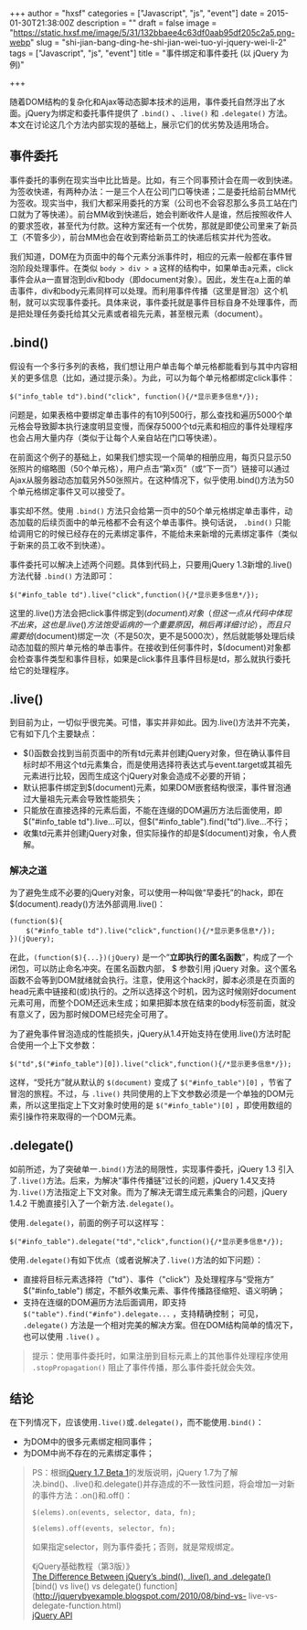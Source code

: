+++
author = "hxsf"
categories = ["Javascript", "js", "event"]
date = 2015-01-30T21:38:00Z
description = ""
draft = false
image = "https://static.hxsf.me/image/5/31/132bbaee4c63df0aab95df205c2a5.png-webp"
slug = "shi-jian-bang-ding-he-shi-jian-wei-tuo-yi-jquery-wei-li-2"
tags = ["Javascript", "js", "event"]
title = "事件绑定和事件委托 (以 jQuery 为例)"

+++


随着DOM结构的复杂化和Ajax等动态脚本技术的运用，事件委托自然浮出了水面。jQuery为绑定和委托事件提供了 `.bind()` 、`.live()` 和 `.delegate()` 方法。本文在讨论这几个方法内部实现的基础上，展示它们的优劣势及适用场合。

## 事件委托

事件委托的事例在现实当中比比皆是。比如，有三个同事预计会在周一收到快递。为签收快递，有两种办法：一是三个人在公司门口等快递；二是委托给前台MM代为签收。现实当中，我们大都采用委托的方案（公司也不会容忍那么多员工站在门口就为了等快递）。前台MM收到快递后，她会判断收件人是谁，然后按照收件人的要求签收，甚至代为付款。这种方案还有一个优势，那就是即使公司里来了新员工（不管多少），前台MM也会在收到寄给新员工的快递后核实并代为签收。

我们知道，DOM在为页面中的每个元素分派事件时，相应的元素一般都在事件冒泡阶段处理事件。在类似 `body > div > a` 这样的结构中，如果单击a元素，click 事件会从a一直冒泡到div和body（即document对象）。因此，发生在a上面的单击事件，div和body元素同样可以处理。而利用事件传播（这里是冒泡）这个机制，就可以实现事件委托。具体来说，事件委托就是事件目标自身不处理事件，而是把处理任务委托给其父元素或者祖先元素，甚至根元素（document）。

## .bind()

假设有一个多行多列的表格，我们想让用户单击每个单元格都能看到与其中内容相关的更多信息（比如，通过提示条）。为此，可以为每个单元格都绑定click事件：

```
$("info_table td").bind("click", function(){/*显示更多信息*/});
```

问题是，如果表格中要绑定单击事件的有10列500行，那么查找和遍历5000个单元格会导致脚本执行速度明显变慢，而保存5000个td元素和相应的事件处理程序也会占用大量内存（类似于让每个人亲自站在门口等快递）。

在前面这个例子的基础上，如果我们想实现一个简单的相册应用，每页只显示50张照片的缩略图（50个单元格），用户点击“第x页”（或“下一页”）链接可以通过Ajax从服务器动态加载另外50张照片。在这种情况下，似乎使用.bind()方法为50个单元格绑定事件又可以接受了。

事实却不然。使用 `.bind()` 方法只会给第一页中的50个单元格绑定单击事件，动态加载的后续页面中的单元格都不会有这个单击事件。换句话说， `.bind()` 只能给调用它的时候已经存在的元素绑定事件，不能给未来新增的元素绑定事件（类似于新来的员工收不到快递）。

事件委托可以解决上述两个问题。具体到代码上，只要用jQuery 1.3新增的.live()方法代替 `.bind()` 方法即可：

```
$("#info_table td").live("click",function(){/*显示更多信息*/});
```
这里的.live()方法会把click事件绑定到$(document)对象（但这一点从代码中体现不出来，这也是.live()方法饱受诟病的一个重要原因，稍后再详细讨论），而且只需要给$(document)绑定一次（不是50次，更不是5000次），然后就能够处理后续动态加载的照片单元格的单击事件。在接收到任何事件时，$(document)对象都会检查事件类型和事件目标，如果是click事件且事件目标是td，那么就执行委托给它的处理程序。

## .live()

到目前为止，一切似乎很完美。可惜，事实并非如此。因为.live()方法并不完美，它有如下几个主要缺点：

* $()函数会找到当前页面中的所有td元素并创建jQuery对象，但在确认事件目标时却不用这个td元素集合，而是使用选择符表达式与event.target或其祖先元素进行比较，因而生成这个jQuery对象会造成不必要的开销；
* 默认把事件绑定到$(document)元素，如果DOM嵌套结构很深，事件冒泡通过大量祖先元素会导致性能损失；
* 只能放在直接选择的元素后面，不能在连缀的DOM遍历方法后面使用，即$("#info_table td").live...可以，但$("#info_table").find("td").live...不行；
* 收集td元素并创建jQuery对象，但实际操作的却是$(document)对象，令人费解。

### 解决之道

为了避免生成不必要的jQuery对象，可以使用一种叫做“早委托”的hack，即在$(document).ready()方法外部调用.live()：

```
(function($){
    $("#info_table td").live("click",function(){/*显示更多信息*/});
})(jQuery);
```

在此，`(function($){...})(jQuery)` 是一个“**立即执行的匿名函数**”，构成了一个闭包，可以防止命名冲突。在匿名函数内部， $ 参数引用 jQuery 对象。这个匿名函数不会等到DOM就绪就会执行。注意，使用这个hack时，脚本必须是在页面的head元素中链接和(或)执行的。之所以选择这个时机，因为这时候刚好document元素可用，而整个DOM还远未生成；如果把脚本放在结束的body标签前面，就没有意义了，因为那时候DOM已经完全可用了。

为了避免事件冒泡造成的性能损失，jQuery从1.4开始支持在使用.live()方法时配合使用一个上下文参数：
```
$("td",$("#info_table")[0]).live("click",function(){/*显示更多信息*/});
```

这样，“受托方”就从默认的 `$(document)` 变成了 `$("#info_table")[0]` ，节省了冒泡的旅程。不过，与 `.live()` 共同使用的上下文参数必须是一个单独的DOM元素，所以这里指定上下文对象时使用的是 `$("#info_table")[0]` ，即使用数组的索引操作符来取得的一个DOM元素。

## .delegate()

如前所述，为了突破单一`.bind()`方法的局限性，实现事件委托，jQuery 1.3 引入了`.live()`方法。后来，为解决“事件传播链”过长的问题，jQuery 1.4又支持为`.live()`方法指定上下文对象。而为了解决无谓生成元素集合的问题，jQuery 1.4.2 干脆直接引入了一个新方法`.delegate()`。

使用`.delegate()`，前面的例子可以这样写：

```
$("#info_table").delegate("td","click",function(){/*显示更多信息*/});
```

使用`.delegate()`有如下优点（或者说解决了`.live()`方法的如下问题）：

* 直接将目标元素选择符（"td"）、事件（"click"）及处理程序与“受拖方” $("#info_table") 绑定，不额外收集元素、事件传播路径缩短、语义明确；
* 支持在连缀的DOM遍历方法后面调用，即支持 `$("table").find("#info").delegate...` ，支持精确控制；
可见， `.delegate()` 方法是一个相对完美的解决方案。但在DOM结构简单的情况下，也可以使用 `.live()` 。

> 提示：使用事件委托时，如果注册到目标元素上的其他事件处理程序使用 `.stopPropagation()` 阻止了事件传播，那么事件委托就会失效。

## 结论

在下列情况下，应该使用`.live()`或`.delegate()`，而不能使用`.bind()`：

* 为DOM中的很多元素绑定相同事件；
* 为DOM中尚不存在的元素绑定事件；

> PS：根据[jQuery 1.7 Beta 1](http://blog.jquery.com/2011/09/28/jquery-1-7-beta-1-released/)的发版说明，jQuery 1.7为了解决.bind()、.live()和.delegate()并存造成的不一致性问题，将会增加一对新的事件方法：.on()和.off()：
>
> `$(elems).on(events, selector, data, fn);`
>
> `$(elems).off(events, selector, fn);`
>
> 如果指定selector，则为事件委托；否则，就是常规绑定。
>
> 《jQuery基础教程（第3版）》  
> [The Difference Between jQuery’s .bind(), .live(), and .delegate()](http://www.alfajango.com/blog/the-difference-between-jquerys-bind-live-and-delegate/)  
> [bind() vs live() vs delegate() function](http://jquerybyexample.blogspot.com/2010/08/bind-vs- live-vs-delegate-function.html)  
> [jQuery API](http://api.jquery.com/)

